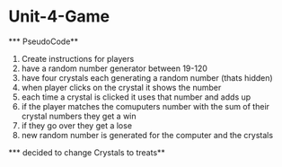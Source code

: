 # Unit-4-Game

*** PseudoCode**

1. Create instructions for players 
2. have a random number generator between 19-120
3. have four crystals each generating a random number (thats hidden)
4. when player clicks on the crystal it shows the number 
5. each time a crystal is clicked it uses that number and adds up
6. if the player matches the comuputers number with the sum of their crystal numbers they get a win
7. if they go over they get a lose
8. new random number is generated for the computer and the crystals

*** decided to change Crystals to treats**

